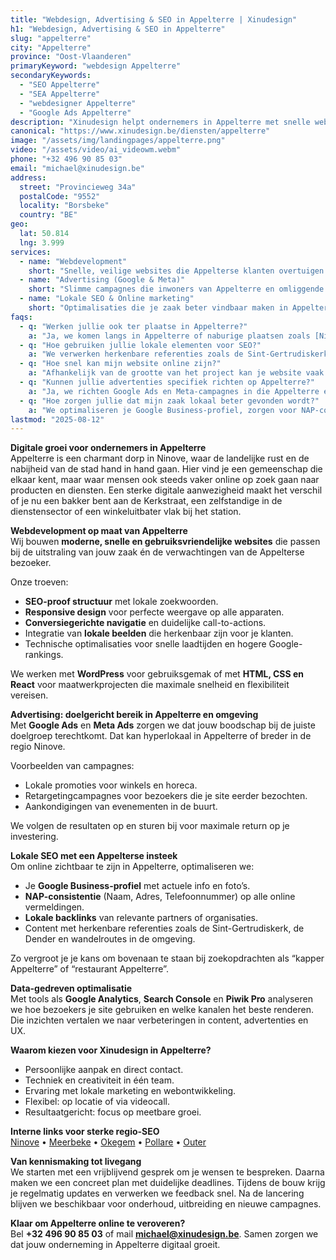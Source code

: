 ```yaml
---
title: "Webdesign, Advertising & SEO in Appelterre | Xinudesign"
h1: "Webdesign, Advertising & SEO in Appelterre"
slug: "appelterre"
city: "Appelterre"
province: "Oost-Vlaanderen"
primaryKeyword: "webdesign Appelterre"
secondaryKeywords:
  - "SEO Appelterre"
  - "SEA Appelterre"
  - "webdesigner Appelterre"
  - "Google Ads Appelterre"
description: "Xinudesign helpt ondernemers in Appelterre met snelle websites, doelgerichte advertentiecampagnes en lokale SEO-strategieën die inspelen op de troeven van het dorp."
canonical: "https://www.xinudesign.be/diensten/appelterre"
image: "/assets/img/landingpages/appelterre.png"
video: "/assets/video/ai_videowm.webm"
phone: "+32 496 90 85 03"
email: "michael@xinudesign.be"
address:
  street: "Provincieweg 34a"
  postalCode: "9552"
  locality: "Borsbeke"
  country: "BE"
geo:
  lat: 50.814
  lng: 3.999
services:
  - name: "Webdevelopment"
    short: "Snelle, veilige websites die Appelterse klanten overtuigen en converteren."
  - name: "Advertising (Google & Meta)"
    short: "Slimme campagnes die inwoners van Appelterre en omliggende dorpen gericht bereiken."
  - name: "Lokale SEO & Online marketing"
    short: "Optimalisaties die je zaak beter vindbaar maken in Appelterre en omgeving."
faqs:
  - q: "Werken jullie ook ter plaatse in Appelterre?"
    a: "Ja, we komen langs in Appelterre of naburige plaatsen zoals [Ninove](/diensten/ninove), [Meerbeke](/diensten/meerbeke) en [Okegem](/diensten/okegem). Online meetings zijn uiteraard ook mogelijk."
  - q: "Hoe gebruiken jullie lokale elementen voor SEO?"
    a: "We verwerken herkenbare referenties zoals de Sint-Gertrudiskerk, het station Appelterre en wandelroutes langs de Dender in teksten, meta-data en visuals."
  - q: "Hoe snel kan mijn website online zijn?"
    a: "Afhankelijk van de grootte van het project kan je website vaak binnen 2 tot 4 weken live staan."
  - q: "Kunnen jullie advertenties specifiek richten op Appelterre?"
    a: "Ja, we richten Google Ads en Meta-campagnes in die Appelterre en de omliggende regio targetten."
  - q: "Hoe zorgen jullie dat mijn zaak lokaal beter gevonden wordt?"
    a: "We optimaliseren je Google Business-profiel, zorgen voor NAP-consistentie en bouwen lokale backlinks rond zoekwoorden zoals 'webdesigner Appelterre'."
lastmod: "2025-08-12"
---
```


**Digitale groei voor ondernemers in Appelterre**  
Appelterre is een charmant dorp in Ninove, waar de landelijke rust en de nabijheid van de stad hand in hand gaan. Hier vind je een gemeenschap die elkaar kent, maar waar mensen ook steeds vaker online op zoek gaan naar producten en diensten. Een sterke digitale aanwezigheid maakt het verschil of je nu een bakker bent aan de Kerkstraat, een zelfstandige in de dienstensector of een winkeluitbater vlak bij het station.

**Webdevelopment op maat van Appelterre**  
Wij bouwen **moderne, snelle en gebruiksvriendelijke websites** die passen bij de uitstraling van jouw zaak én de verwachtingen van de Appelterse bezoeker.

Onze troeven:

- **SEO-proof structuur** met lokale zoekwoorden.
- **Responsive design** voor perfecte weergave op alle apparaten.
- **Conversiegerichte navigatie** en duidelijke call-to-actions.
- Integratie van **lokale beelden** die herkenbaar zijn voor je klanten.
- Technische optimalisaties voor snelle laadtijden en hogere Google-rankings.

We werken met **WordPress** voor gebruiksgemak of met **HTML, CSS en React** voor maatwerkprojecten die maximale snelheid en flexibiliteit vereisen.

**Advertising: doelgericht bereik in Appelterre en omgeving**  
Met **Google Ads** en **Meta Ads** zorgen we dat jouw boodschap bij de juiste doelgroep terechtkomt. Dat kan hyperlokaal in Appelterre of breder in de regio Ninove.

Voorbeelden van campagnes:

- Lokale promoties voor winkels en horeca.
- Retargetingcampagnes voor bezoekers die je site eerder bezochten.
- Aankondigingen van evenementen in de buurt.

We volgen de resultaten op en sturen bij voor maximale return op je investering.

**Lokale SEO met een Appelterse insteek**  
Om online zichtbaar te zijn in Appelterre, optimaliseren we:

- Je **Google Business-profiel** met actuele info en foto’s.
- **NAP-consistentie** (Naam, Adres, Telefoonnummer) op alle online vermeldingen.
- **Lokale backlinks** van relevante partners of organisaties.
- Content met herkenbare referenties zoals de Sint-Gertrudiskerk, de Dender en wandelroutes in de omgeving.

Zo vergroot je je kans om bovenaan te staan bij zoekopdrachten als “kapper Appelterre” of “restaurant Appelterre”.

**Data-gedreven optimalisatie**  
Met tools als **Google Analytics**, **Search Console** en **Piwik Pro** analyseren we hoe bezoekers je site gebruiken en welke kanalen het beste renderen. Die inzichten vertalen we naar verbeteringen in content, advertenties en UX.

**Waarom kiezen voor Xinudesign in Appelterre?**

- Persoonlijke aanpak en direct contact.
- Techniek en creativiteit in één team.
- Ervaring met lokale marketing en webontwikkeling.
- Flexibel: op locatie of via videocall.
- Resultaatgericht: focus op meetbare groei.

**Interne links voor sterke regio-SEO**  
[Ninove](/diensten/ninove) • [Meerbeke](/diensten/meerbeke) • [Okegem](/diensten/okegem) • [Pollare](/diensten/pollare) • [Outer](/diensten/outer)

**Van kennismaking tot livegang**  
We starten met een vrijblijvend gesprek om je wensen te bespreken. Daarna maken we een concreet plan met duidelijke deadlines. Tijdens de bouw krijg je regelmatig updates en verwerken we feedback snel. Na de lancering blijven we beschikbaar voor onderhoud, uitbreiding en nieuwe campagnes.

**Klaar om Appelterre online te veroveren?**  
Bel **+32 496 90 85 03** of mail **[michael@xinudesign.be](mailto:michael@xinudesign.be)**. Samen zorgen we dat jouw onderneming in Appelterre digitaal groeit.
